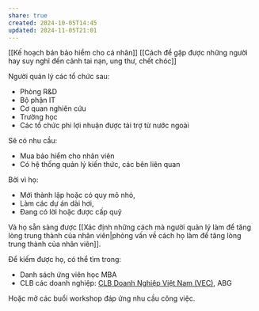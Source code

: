 ```yaml
---
share: true
created: 2024-10-05T14:45
updated: 2024-11-05T21:01
---
```

[[Kế hoạch bán bảo hiểm cho cá nhân]]
[[Cách để gặp được những người hay suy nghĩ đến cảnh tai nạn, ung thư, chết chóc]]

Người quản lý các tổ chức sau:
- Phòng R&D
- Bộ phận IT
- Cơ quan nghiên cứu
- Trường học
- Các tổ chức phi lợi nhuận được tài trợ từ nước ngoài

Sẽ có nhu cầu:
- Mua bảo hiểm cho nhân viên
- Có hệ thống quản lý kiến thức, các bên liên quan

Bởi vì họ:
- Mới thành lập hoặc có quy mô nhỏ,
- Làm các dự án dài hơi,
- Đang có lời hoặc được cấp quỹ

Và họ sẵn sàng được [[Xác định những cách mà người quản lý làm để tăng lòng trung thành của nhân viên|phỏng vấn về cách họ làm để tăng lòng trung thành của nhân viên]].

Để kiếm được họ, có thể tìm trong:
- Danh sách ứng viên học MBA
- CLB các doanh nghiệp: [CLB Doanh Nghiệp Việt Nam (VEC)](https://clbdoanhnghiepvietnam.com/thau-hieu-nhu-cau-ho-tro-doanh-nghiep-phat-trien-ben-vung/), ABG

Hoặc mở các buổi workshop đáp ứng nhu cầu công việc.